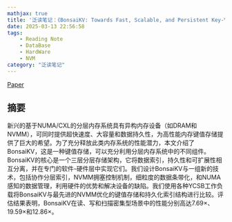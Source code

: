 ```yaml
---
mathjax: true
title: '泛读笔记：《BonsaiKV: Towards Fast, Scalable, and Persistent Key-Value Stores with Tiered, Heterogeneous Memory System》'
date: 2025-03-13 22:56:58
tags: 
    - Reading Note
    - DataBase
    - HardWare
    - NVM
category: "泛读笔记"
---
```


[Paper](https://www.vldb.org/pvldb/vol17/p726-cai.pdf)

## 摘要

新兴的基于NUMA/CXL的分层内存系统具有异构内存设备（如DRAM和NVMM），可同时提供超快速度、大容量和数据持久性，为高性能内存键值存储提供了巨大的希望。为了充分释放此类内存系统的性能潜力，本文介绍了BonsaiKV，这是一种键值存储，可以充分利用分层内存系统中的不同组件。BonsaiKV的核心是一个三层分层存储架构，它将数据索引，持久性和可扩展性相互分离，并在专门的软件-硬件层中实现它们。我们设计BonsaiKV与一组新的技术，包括协作分层索引，NVMM拥塞控制机制，细粒度的数据条带化，和NUMA感知的数据管理，利用硬件的优势和解决设备的缺陷。我们使用各种YCSB工作负载将BonsaiKV与最先进的NVMM优化的键值存储和持久化索引结构进行比较。评估结果表明，BonsaiKV在读、写和扫描密集型场景中的性能分别高达7.69×、19.59×和12.86×。

